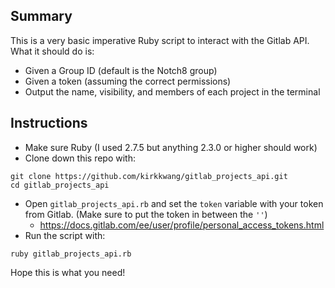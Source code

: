 ## Summary
This is a very basic imperative Ruby script to interact with the Gitlab API.  What it should do is:
- Given a Group ID (default is the Notch8 group)
- Given a token (assuming the correct permissions)
- Output the name, visibility, and members of each project in the terminal

## Instructions

- Make sure Ruby (I used 2.7.5 but anything 2.3.0 or higher should work)
- Clone down this repo with:
```shell
git clone https://github.com/kirkkwang/gitlab_projects_api.git
cd gitlab_projects_api
```
- Open `gitlab_projects_api.rb` and set the `token` variable with your token from Gitlab. (Make sure to put the token in between the `''`)
  - https://docs.gitlab.com/ee/user/profile/personal_access_tokens.html
- Run the script with:
```shell
ruby gitlab_projects_api.rb
```
Hope this is what you need!